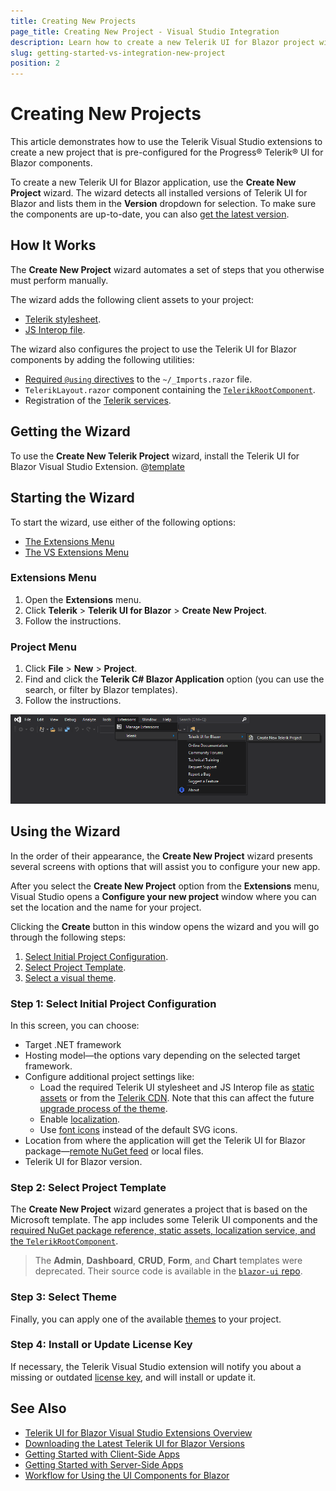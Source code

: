 ```yaml
---
title: Creating New Projects
page_title: Creating New Project - Visual Studio Integration
description: Learn how to create a new Telerik UI for Blazor project with the supported Visual Studio templates.
slug: getting-started-vs-integration-new-project
position: 2
---
```


# Creating New Projects

This article demonstrates how to use the Telerik Visual Studio extensions to create a new project that is pre-configured for the Progress&reg; Telerik&reg; UI for Blazor components.

To create a new Telerik UI for Blazor application, use the **Create New Project** wizard. The wizard detects all installed versions of Telerik UI for Blazor and lists them in the **Version** dropdown for selection. To make sure the components are up-to-date, you can also [get the latest version](slug:getting-started-vs-integration-latest-version).

## How It Works

The **Create New Project** wizard automates a set of steps that you otherwise must perform manually.

The wizard adds the following client assets to your project:
* [Telerik stylesheet](slug:getting-started/what-you-need#css-theme).
* [JS Interop file](slug:getting-started/what-you-need#javascript-file).

The wizard also configures the project to use the Telerik UI for Blazor components by adding the following utilities:
* [Required `@using` directives](slug:getting-started/what-you-need#namespaces) to the `~/_Imports.razor` file.
* `TelerikLayout.razor` component containing the [`TelerikRootComponent`](slug:getting-started/what-you-need#telerikrootcomponent).
* Registration of the [Telerik services](slug:getting-started/what-you-need#service).

## Getting the Wizard

To use the **Create New Telerik Project** wizard, install the Telerik UI for Blazor Visual Studio Extension. @[template](/_contentTemplates/common/general-info.md#vsx-download)

## Starting the Wizard

To start the wizard, use either of the following options:

* [The Extensions Menu](#extensions-menu)
* [The VS Extensions Menu](#project-menu)

### Extensions Menu

1. Open the **Extensions** menu.
1. Click **Telerik** > **Telerik UI for Blazor** > **Create New Project**.
1. Follow the instructions.

### Project Menu

1. Click **File** > **New** > **Project**.
1. Find and click the **Telerik C# Blazor Application** option (you can use the search, or filter by Blazor templates).
1. Follow the instructions.

![Start the New Project Wizard](images/vs-ext-create-new-project-entry.png)

## Using the Wizard

In the order of their appearance, the **Create New Project** wizard presents several screens with options that will assist you to configure your new app.

After you select the **Create New Project** option from the **Extensions** menu, Visual Studio opens a **Configure your new project** window where you can set the location and the name for your project. 

Clicking the **Create** button in this window opens the wizard and you will go through the following steps:

1. [Select Initial Project Configuration](#step-1-select-initial-project-configuration).
1. [Select Project Template](#step-2-select-project-template).
1. [Select a visual theme](#step-3-select-theme).

### Step 1: Select Initial Project Configuration

In this screen, you can choose:

* Target .NET framework
* Hosting model&mdash;the options vary depending on the selected target framework.
* Configure additional project settings like:
   * Load the required Telerik UI stylesheet and JS Interop file as [static assets](slug:getting-started/what-you-need#css-theme-and-javascript-files) or from the [Telerik CDN](slug:common-features-cdn). Note that this can affect the future [upgrade process of the theme](slug:upgrade-tutorial#upgrade-process).
   * Enable [localization](slug:globalization-localization).
   * Use [font icons](slug:common-features-icons) instead of the default SVG icons.
* Location from where the application will get the Telerik UI for Blazor package&mdash;[remote NuGet feed](slug:installation/nuget) or local files.
* Telerik UI for Blazor version.

### Step 2: Select Project Template

The **Create New Project** wizard generates a project that is based on the Microsoft template. The app includes some Telerik UI components and the [required NuGet package reference, static assets, localization service, and the `TelerikRootComponent`](slug:getting-started/what-you-need).

> The **Admin**, **Dashboard**, **CRUD**, **Form**, and **Chart** templates were deprecated. Their source code is available in the [`blazor-ui` repo](https://github.com/telerik/blazor-ui/tree/master/common/legacy-project-templates).

### Step 3: Select Theme

Finally, you can apply one of the available [themes](slug:themes-overview) to your project.

### Step 4: Install or Update License Key

If necessary, the Telerik Visual Studio extension will notify you about a missing or outdated [license key](slug:installation-license-key), and will install or update it.

## See Also

* [Telerik UI for Blazor Visual Studio Extensions Overview](slug:getting-started-vs-integration-overview)
* [Downloading the Latest Telerik UI for Blazor Versions](slug:getting-started-vs-integration-latest-version)
* [Getting Started with Client-Side Apps](slug:getting-started/client-side)
* [Getting Started with Server-Side Apps](slug:getting-started/server-side)
* [Workflow for Using the UI Components for Blazor](slug:getting-started/what-you-need)
